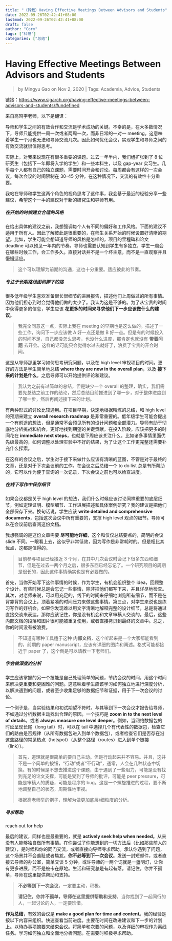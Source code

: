 ```yaml
---
title: "（转载）Having Effective Meetings Between Advisors and Students"
date: 2022-09-26T02:42:41+08:00
lastmod: 2022-09-26T02:42:41+08:00
draft: false
author: "Cory"
tags: ["科研"]
categories: ["总结"]
---
```


# Having Effective Meetings Between Advisors and Students

> by Mingyu Gao on Nov 2, 2020 | Tags: Academia, Advice, Students

链接：https://www.sigarch.org/having-effective-meetings-between-advisors-and-students/#undefined

来自高鸣宇老师，以下是翻译：

导师和学生之间的有效合作和交流是学术成功的关键。不幸的是，在大多数情况下，导师只能提供一周一次或者两周一次，而非日常的一对一 meeting。这意味着学生一个月也无法和导师交流几次。因此如何优化会议，实现学生和导师之间的有效交流就很值得思考。

实际上，对我来说现在有很多重要的课题。过去一年半内，我们组扩张到了 8 位研究生（包括下一年即将入学的学生）和一些本科生，以及 gap-year 实习生。几乎每个人都有自己的独立课题，需要时间开会和讨论。每周都会有这样的一次会议，每次会议的时间限制在 30-45 分钟。在这种情况下，交流的有效性十分重要。

我站在导师和学生这两个角色的视角思考了这件事，我会基于最近的经验分享一些建议，希望这个一手的建议对于新的研究生和导师有用。

##### 在开始的时候建立合适的风格

在给出具体的建议之前，我想强调每个人有不同的偏好和工作风格。下面的建议不适用于所有人。因此了解彼此是很重要的，在师生关系开始的时候设置好清晰的期望。比如，学生可能会想知道导师的风格是怎样的，项目的里程碑和论文 deadline 可以预见一年内的节奏。导师也需要认知到学生有多独立，学生一周会在哪些时候工作，会工作多久。直接对话并不是一个坏主意，而不是一直观察并且慢慢适应。

> 这个可以理解为前期的沟通，这也十分重要。适应彼此的节奏。

##### 专注于长期路线图和脚下的路

很多低年级学生喜欢准备很长很细节的进展报告，描述他们上周做过的所有事情。因为他们担心到时会觉得他们做的太少了。我认为这是不够的。为了从宝贵的时间中获得更多的信息，学生应该 **花更多的时间来寻求他们下一步应该做什么的建议**。

> 我完全同意这一点，实际上我在 meeting 的早期也是这么做的。描述了一些工作，询问下一步应该做 A 好一点还是做 B 好一点。但是有的时候投入的时间不足，自己都没怎么思考，也没什么进度，那肯定也就没有 **带着问题** 去开会。这样的话可能只会觉得水过去就好了，浪费了宝贵的开会时间。

这是从导师那里学习如何思考研究问题，以及在 high level 审视项目的时间。更好的方法是学生简单地总结 **where they are now in the overall plan**，以及 **接下来的计划是什么**。之后导师可以开始提供评论和建议。

> 我认为之前有过简单的总结，但是缺少一个 overall 的整理，确实，我们需要先总结之前工作的结论，然后总结目前推进到了哪一步，对于整体进度到了哪一步，然后再阐述接下来的计划。

有两种形式的讨论比较通用。在项目早期，快速地根据精炼的总结，和 high level 的预期来建立 **overall research roadmap** 是非常重要的。低年级学生可能会提出一个有前途的想法，但是通常不会预见所有的设计问题和全部潜力。导师有助于彻底地分析挑战和机会，更好地找到期望的关键贡献。在投入阶段，应该把更多的时间花在 **immediate next steps**，也就是下周应该关注什么。比如诸多事情里面优先级最高的，如何调整以处理实验中不好的结果，为了让这个工作更完整还需要补充什么探索。

在这样的会议之后，学生对于接下来做什么应该有清晰的蓝图，不管是对于最终的文章，还是对于下次会议前的工作。在会议之后总结一个 to do list 总是有所帮助的，它可以作为便于查询的一次记录，下次会议之前也可以检查进度。

##### 在线下写作中保存细节

如果会议都是关于 high level 的想法，我们什么时候应该讨论同样重要的底层细节，例如定理证明、模型细节、工作进展描述和具体案例研究？我的建议是把他们全部保存下来。换句话说，学生应该 **write detailed and comprehensive documents**，包括这次会议中所有重要的，支撑 high level 观点的细节。导师可以在会议前后查阅这份文档。

我想强调的是这份文章需要 **尽可能地详细**，这个和仅仅总结要点的，简明的会议 slide 不同。一眼看上去，这似乎非常低效，因为写作是非常耗时的。但是相比其优点，这都是值得的。

> 目前参与项目已经接近 3 个月，在其中几次会议时会记下很多东西和细节，但是在过去一两个月之后，很多东西已经忘记了。一个研究项目的周期是很长的，因此这件事情确实也是有必要做的。

首先，当你开始写下这件事情的时候，作为学生，有机会组织整个 idea，回顾整个设计。有些时候总是会忘记一些事情，除非把他们都写下来，并且详尽地检查。其次，对老师来说，可以用充足的，线下的时间来仔细地浏览所有细节，而不是在背靠背的会议上，顶着紧凑的时间压力来做这些事情。第三点，对学生来说也是练习写作的好机会。如果你发现难以用文字清晰地解释完整的设计细节，总是将通过直接交谈来表达，那你应该记住，你是没有机会和文章审稿人交谈的。最后，这些内部文档的段落和图片很可能被重复使用，或者直接拷贝到最终的文章中。总之，你的时间没有被浪费。

> 不知道有哪种工具适于这种 **内部文档**，这个听起来是一个大家都能看到的，前期的 paper manuscript，应该有详细的图片和阐述。格式可能都接近于 paper 了，这个倒是可以请教一下老师们。

##### 学会做深度的分析

学生应该掌握的另一个技能是自己处理简单的问题，节约会议的时间，用这个时间来解决更重要和更困难的问题。这意味着学生应该学习如何独立地进行深度分析，以解决遇到的问题，或者至少收集足够的数据细节和证据，用于下一次会议的讨论。

一个例子是，当实验结果和初试期望不符时。与其等到下一次会议才报告给导师，不如通过分析数据主动找出合理的原因。一个技巧是 **zoom in to the next level of details**，或者 **always measure one level deeper**。例如，当网络数据包的时延呈现长尾（long tail）时，可以在 tail 中选择几个有代表性的数据包，检查它们的路由是否规律（从所有数据包进入到单个数据包），或者检查它们是否存在沿这些路径的常见热点（hotspot）（从整个路径（routes）进入到单个链接（link））。

> 首先，道理就是很简单的要自己主动。但是行动起来并不容易。并且，这并不是一个简单的按钮，“行动”或者“不行动”，通常，人会在几种状态中切换。有的时候是不想去推进这个课题，由于遇到了一些阻力，可能是没有找到充足的论文支撑，可能是受到了导师的批评，可能是 peer pressure，可能是审稿人的质疑，可能是程序的 bug。这是一个螺旋推进的过程，要不断地调整自己的状态，周期性地审视。
>
> 根据高老师举的例子，理解为做更加底层/细粒度的分析。

##### 寻求帮助

reach out for help

最后的建议，同样也是最重要的，就是 **actively seek help when needed**。从来没有人能够独自做所有事情。在你尝试了你能想到的一切方法后（比如那些前人的建议），是时候和你的同门交流，或者直接向导师寻求帮助。承认你遇到了问题，这个场景并不会羞耻或者尴尬。**你不必等到下一次会议**。发送一封短邮件，或者直接去导师的办公室，简单交谈 5 分钟。或许导师的一两个词就是一盏明灯，让你有更多进展，而不是被卡在原地。生活和研究总是有起有落。请记住，你并不孤单，导师在这里提供帮助和支持。

> **不必等到下一次会议**，一定要主动，积极。
>
> **请记住，你并不孤单，导师在这里提供帮助和支持**，当你找到了一起同行的人，一起讨论的人，一定要珍惜。

**作为总结**，有效的会议是 **make a good plan for time and content**。我的经验是按以下内容来组织。快速查看当前进度。主要花时间在改进建议和下一步的计划上。以待办事项摘要来结束会议。将简单和次要的问题，以及详细的审视作为离线任务。学习如何独立和全面地分析问题。在需要时积极寻求帮助。